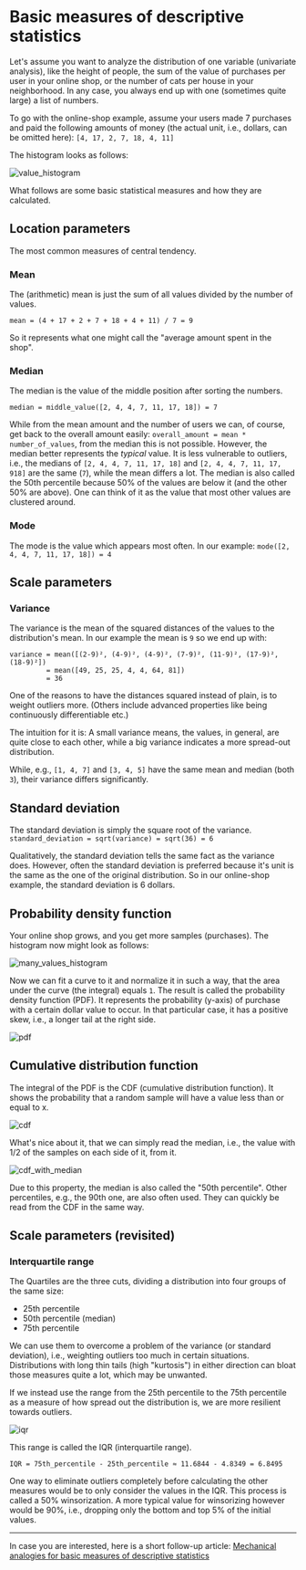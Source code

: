 # Basic measures of descriptive statistics

Let's assume you want to analyze the distribution of one variable (univariate analysis), like the height of people, the sum of the value of purchases per user in your online shop, or the number of cats per house in your neighborhood. In any case, you always end up with one (sometimes quite large) a list of numbers.

To go with the online-shop example, assume your users made 7 purchases and paid the following amounts of money (the actual unit, i.e., dollars, can be omitted here):
`[4, 17, 2, 7, 18, 4, 11]`

The histogram looks as follows:

![value_histogram](basic_measures_of_descriptive_statistics/few_values_histogram.png)

What follows are some basic statistical measures and how they are calculated.

## Location parameters

The most common measures of central tendency.

### Mean

The (arithmetic) mean is just the sum of all values divided by the number of values.

`mean = (4 + 17 + 2 + 7 + 18 + 4 + 11) / 7 = 9`

So it represents what one might call the "average amount spent in the shop".

### Median

The median is the value of the middle position after sorting the numbers.

`median = middle_value([2, 4, 4, 7, 11, 17, 18]) = 7`

While from the mean amount and the number of users we can, of course, get back to the overall amount easily: `overall_amount = mean * number_of_values`, from the median this is not possible. However, the median better represents the *typical* value. It is less vulnerable to outliers, i.e., the medians of `[2, 4, 4, 7, 11, 17, 18]` and `[2, 4, 4, 7, 11, 17, 918]` are the same (`7`), while the mean differs a lot. The median is also called the 50th percentile because 50% of the values are below it (and the other 50% are above). One can think of it as the value that most other values are clustered around.

### Mode

The mode is the value which appears most often. In our example:
`mode([2, 4, 4, 7, 11, 17, 18]) = 4`

## Scale parameters

### Variance

The variance is the mean of the squared distances of the values to the distribution's mean. In our example the mean is `9` so we end up with:

```
variance = mean([(2-9)², (4-9)², (4-9)², (7-9)², (11-9)², (17-9)², (18-9)²])
         = mean([49, 25, 25, 4, 4, 64, 81])
         = 36
```

One of the reasons to have the distances squared instead of plain, is to weight outliers more. (Others include advanced properties like being  continuously differentiable etc.)

The intuition for it is: A small variance means, the values, in general, are quite close to each other, while a big variance indicates a more spread-out distribution.

While, e.g., `[1, 4, 7]` and `[3, 4, 5]` have the same mean and median (both `3`), their variance differs significantly.

## Standard deviation

The standard deviation is simply the square root of the variance.
`standard_deviation = sqrt(variance) = sqrt(36) = 6`

Qualitatively, the standard deviation tells the same fact as the variance does. However, often the standard deviation is preferred because it's unit is the same as the one of the original distribution. So in our online-shop example, the standard deviation is 6 dollars.

## Probability density function

Your online shop grows, and you get more samples (purchases). The histogram now might look as follows:

![many_values_histogram](basic_measures_of_descriptive_statistics/many_values_histogram.png)

Now we can fit a curve to it and normalize it in such a way, that the area under the curve (the integral) equals `1`. The result is called the probability density function (PDF). It represents the probability (y-axis) of purchase with a certain dollar value to occur. In that particular case, it has a positive skew, i.e., a longer tail at the right side.

![pdf](basic_measures_of_descriptive_statistics/pdf.png)

## Cumulative distribution function

The integral of the PDF is the CDF (cumulative distribution function). It shows the probability that a random sample will have a value less than or equal to x.

![cdf](basic_measures_of_descriptive_statistics/cdf.png)

What's nice about it, that we can simply read the median, i.e., the value with 1/2 of the samples on each side of it, from it.

![cdf_with_median](basic_measures_of_descriptive_statistics/cdf_with_median.png)

Due to this property, the median is also called the "50th percentile". Other percentiles, e.g., the  90th one, are also often used. They can quickly be read from the CDF in the same way.

## Scale parameters (revisited)

### Interquartile range

The Quartiles are the three cuts, dividing a distribution into four groups of the same size:
- 25th percentile
- 50th percentile (median)
- 75th percentile

We can use them to overcome a problem of the variance (or standard deviation), i.e., weighting outliers too much in certain situations. Distributions with long thin tails (high "kurtosis") in either direction can bloat those measures quite a lot, which may be unwanted.

If we instead use the range from the 25th percentile to the 75th percentile as a measure of how spread out the distribution is, we are more resilient towards outliers.

![iqr](basic_measures_of_descriptive_statistics/iqr.png)

This range is called the IQR (interquartile range).

`IQR = 75th_percentile - 25th_percentile ≈ 11.6844 - 4.8349 = 6.8495`

One way to eliminate outliers completely before calculating the other measures would be to only consider the values in the IQR. This process is called a 50% winsorization. A more typical value for winsorizing however would be 90%, i.e., dropping only the bottom and top 5% of the initial values.

---

In case you are interested, here is a short follow-up article: [Mechanical analogies for basic measures of descriptive statistics](mechanical_analogies_for_basic_measures_of_descriptive_statistics.md)